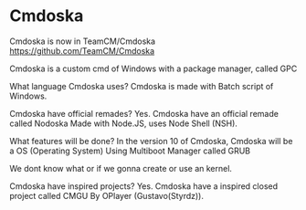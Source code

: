 # Cmdoska
Cmdoska is now in TeamCM/Cmdoska
https://github.com/TeamCM/Cmdoska

Cmdoska is a custom cmd of Windows with a package manager, called GPC

What language Cmdoska uses? Cmdoska is made with Batch script of Windows.


Cmdoska have official remades? Yes. Cmdoska have an official remade called Nodoska
Made with Node.JS, uses Node Shell (NSH).



What features will be done? In the version 10 of Cmdoska, Cmdoska will be a OS (Operating System)
Using Multiboot Manager called GRUB

We dont know what or if we gonna create or use an kernel.





Cmdoska have inspired projects? Yes. Cmdoska have a inspired closed project called CMGU
By OPlayer (Gustavo(Styrdz)).
